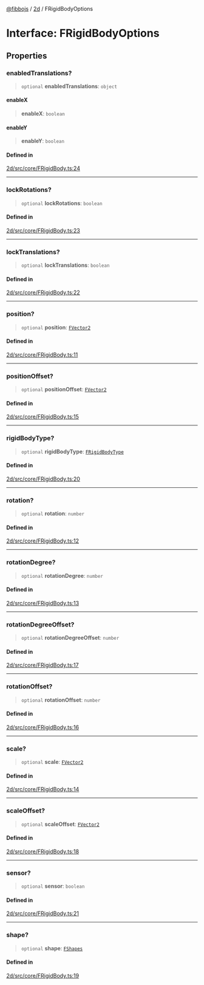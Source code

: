 [@fibbojs](/api/index) / [2d](/api/2d) / FRigidBodyOptions

# Interface: FRigidBodyOptions

## Properties

### enabledTranslations?

> `optional` **enabledTranslations**: `object`

#### enableX

> **enableX**: `boolean`

#### enableY

> **enableY**: `boolean`

#### Defined in

[2d/src/core/FRigidBody.ts:24](https://github.com/fibbojs/fibbo/blob/31a9adc82b7f9e94d4aaa254912cda4482699c0d/packages/2d/src/core/FRigidBody.ts#L24)

***

### lockRotations?

> `optional` **lockRotations**: `boolean`

#### Defined in

[2d/src/core/FRigidBody.ts:23](https://github.com/fibbojs/fibbo/blob/31a9adc82b7f9e94d4aaa254912cda4482699c0d/packages/2d/src/core/FRigidBody.ts#L23)

***

### lockTranslations?

> `optional` **lockTranslations**: `boolean`

#### Defined in

[2d/src/core/FRigidBody.ts:22](https://github.com/fibbojs/fibbo/blob/31a9adc82b7f9e94d4aaa254912cda4482699c0d/packages/2d/src/core/FRigidBody.ts#L22)

***

### position?

> `optional` **position**: [`FVector2`](FVector2.md)

#### Defined in

[2d/src/core/FRigidBody.ts:11](https://github.com/fibbojs/fibbo/blob/31a9adc82b7f9e94d4aaa254912cda4482699c0d/packages/2d/src/core/FRigidBody.ts#L11)

***

### positionOffset?

> `optional` **positionOffset**: [`FVector2`](FVector2.md)

#### Defined in

[2d/src/core/FRigidBody.ts:15](https://github.com/fibbojs/fibbo/blob/31a9adc82b7f9e94d4aaa254912cda4482699c0d/packages/2d/src/core/FRigidBody.ts#L15)

***

### rigidBodyType?

> `optional` **rigidBodyType**: [`FRigidBodyType`](../enumerations/FRigidBodyType.md)

#### Defined in

[2d/src/core/FRigidBody.ts:20](https://github.com/fibbojs/fibbo/blob/31a9adc82b7f9e94d4aaa254912cda4482699c0d/packages/2d/src/core/FRigidBody.ts#L20)

***

### rotation?

> `optional` **rotation**: `number`

#### Defined in

[2d/src/core/FRigidBody.ts:12](https://github.com/fibbojs/fibbo/blob/31a9adc82b7f9e94d4aaa254912cda4482699c0d/packages/2d/src/core/FRigidBody.ts#L12)

***

### rotationDegree?

> `optional` **rotationDegree**: `number`

#### Defined in

[2d/src/core/FRigidBody.ts:13](https://github.com/fibbojs/fibbo/blob/31a9adc82b7f9e94d4aaa254912cda4482699c0d/packages/2d/src/core/FRigidBody.ts#L13)

***

### rotationDegreeOffset?

> `optional` **rotationDegreeOffset**: `number`

#### Defined in

[2d/src/core/FRigidBody.ts:17](https://github.com/fibbojs/fibbo/blob/31a9adc82b7f9e94d4aaa254912cda4482699c0d/packages/2d/src/core/FRigidBody.ts#L17)

***

### rotationOffset?

> `optional` **rotationOffset**: `number`

#### Defined in

[2d/src/core/FRigidBody.ts:16](https://github.com/fibbojs/fibbo/blob/31a9adc82b7f9e94d4aaa254912cda4482699c0d/packages/2d/src/core/FRigidBody.ts#L16)

***

### scale?

> `optional` **scale**: [`FVector2`](FVector2.md)

#### Defined in

[2d/src/core/FRigidBody.ts:14](https://github.com/fibbojs/fibbo/blob/31a9adc82b7f9e94d4aaa254912cda4482699c0d/packages/2d/src/core/FRigidBody.ts#L14)

***

### scaleOffset?

> `optional` **scaleOffset**: [`FVector2`](FVector2.md)

#### Defined in

[2d/src/core/FRigidBody.ts:18](https://github.com/fibbojs/fibbo/blob/31a9adc82b7f9e94d4aaa254912cda4482699c0d/packages/2d/src/core/FRigidBody.ts#L18)

***

### sensor?

> `optional` **sensor**: `boolean`

#### Defined in

[2d/src/core/FRigidBody.ts:21](https://github.com/fibbojs/fibbo/blob/31a9adc82b7f9e94d4aaa254912cda4482699c0d/packages/2d/src/core/FRigidBody.ts#L21)

***

### shape?

> `optional` **shape**: [`FShapes`](../enumerations/FShapes.md)

#### Defined in

[2d/src/core/FRigidBody.ts:19](https://github.com/fibbojs/fibbo/blob/31a9adc82b7f9e94d4aaa254912cda4482699c0d/packages/2d/src/core/FRigidBody.ts#L19)
